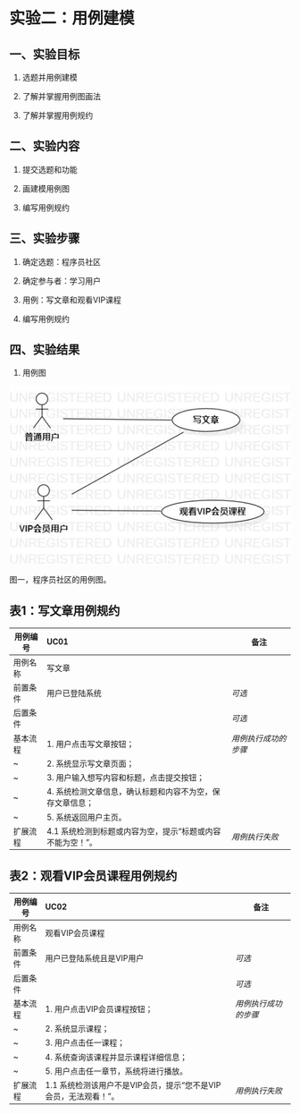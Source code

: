 # 实验二：用例建模

## 一、实验目标

1. 选题并用例建模

2. 了解并掌握用例图画法

3. 了解并掌握用例规约

## 二、实验内容

1. 提交选题和功能

2. 画建模用例图

3. 编写用例规约

## 三、实验步骤

1. 确定选题：程序员社区

2. 确定参与者：学习用户

3. 用例：写文章和观看VIP课程

4. 编写用例规约



## 四、实验结果

1. 用例图

![用例图](./Lab2_UseCaseDiagram.jpg)



图一，程序员社区的用例图。



## 表1：写文章用例规约  

| 用例编号 | UC01                                                       | 备注                 |
| -------- | :--------------------------------------------------------- | -------------------- |
| 用例名称 | 写文章                                                     |                      |
| 前置条件 | 用户已登陆系统                                             | *可选*               |
| 后置条件 |                                                            | *可选*               |
| 基本流程 | 1. 用户点击写文章按钮；                                    | *用例执行成功的步骤* |
| ~        | 2. 系统显示写文章页面；                                    |                      |
| ~        | 3. 用户输入想写内容和标题，点击提交按钮；                  |                      |
| ~        | 4. 系统检测文章信息，确认标题和内容不为空，保存文章信息；  |                      |
| ~        | 5. 系统返回用户主页。                                      |                      |
| 扩展流程 | 4.1 系统检测到标题或内容为空，提示“标题或内容不能为空！”。 | *用例执行失败*       |



## 表2：观看VIP会员课程用例规约  

| 用例编号 | UC02                                                         | 备注                 |
| -------- | :----------------------------------------------------------- | -------------------- |
| 用例名称 | 观看VIP会员课程                                              |                      |
| 前置条件 | 用户已登陆系统且是VIP用户                                    | *可选*               |
| 后置条件 |                                                              | *可选*               |
| 基本流程 | 1. 用户点击VIP会员课程按钮；                                 | *用例执行成功的步骤* |
| ~        | 2. 系统显示课程；                                            |                      |
| ~        | 3. 用户点击任一课程；                                        |                      |
| ~        | 4. 系统查询该课程并显示课程详细信息；                        |                      |
| ~        | 5. 用户点击任一章节，系统将进行播放。                        |                      |
| 扩展流程 | 1.1 系统检测该用户不是VIP会员，提示“您不是VIP会员，无法观看！”。 | *用例执行失败*       |

